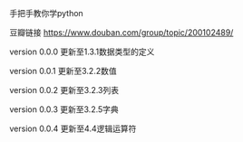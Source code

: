 手把手教你学python

豆瓣链接
https://www.douban.com/group/topic/200102489/

version 0.0.0
更新至1.3.1数据类型的定义

version 0.0.1
更新至3.2.2数值

version 0.0.2
更新至3.2.3列表

version 0.0.3
更新至3.2.5字典

version 0.0.4
更新至4.4逻辑运算符